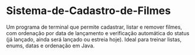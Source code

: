 # Sistema-de-Cadastro-de-Filmes
Um programa de terminal que permite cadastrar, listar e remover filmes, com ordenação por data de lançamento e verificação automática do status (já lançado, ainda será lançado ou estreia hoje). Ideal para treinar listas, enums, datas e ordenação em Java.
